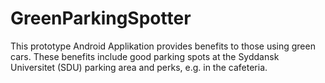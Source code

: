 # GreenParkingSpotter
This prototype Android Applikation provides benefits to those using green cars. These benefits include good parking spots at the Syddansk Universitet (SDU) parking area and perks, e.g. in the cafeteria.
